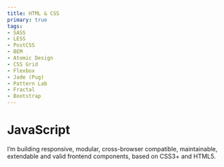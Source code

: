 ```yaml
---
title: HTML & CSS
primary: true
tags:
- SASS
- LESS
- PostCSS
- BEM
- Atomic Design
- CSS Grid
- Flexbox
- Jade (Pug)
- Pattern Lab
- Fractal
- Bootstrap
---
```


# JavaScript

I’m building responsive, modular, cross-browser compatible, maintainable, extendable and valid frontend components, based on CSS3+ and HTML5.
